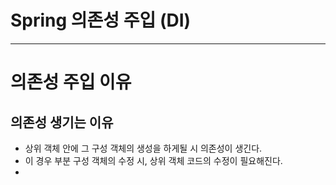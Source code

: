 # Spring 의존성 주입 (DI)
----------------------
# 의존성 주입 이유
## 의존성 생기는 이유 

- 상위 객체 안에 그 구성 객체의 생성을 하게될 시 의존성이 생긴다.
- 이 경우 부분 구성 객체의 수정 시, 상위 객체 코드의 수정이 필요해진다.
- 